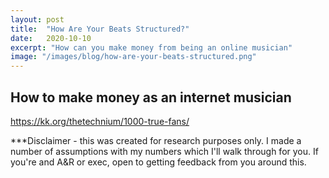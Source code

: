 ```yaml
---
layout: post
title:  "How Are Your Beats Structured?"
date:   2020-10-10
excerpt: "How can you make money from being an online musician"
image: "/images/blog/how-are-your-beats-structured.png"
---
```

## How to make money as an internet musician

https://kk.org/thetechnium/1000-true-fans/

***Disclaimer - this was created for research purposes only. I made a number of assumptions with my numbers which I'll walk through for you. If you're and A&R or exec, open to getting feedback from you around this.